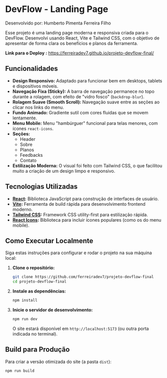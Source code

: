 # DevFlow - Landing Page

Desenvolvido por: Humberto Pimenta Ferreira Filho

Esse projeto é uma landing page moderna e responsiva criada para o DevFlow. Desenvolvi usando React, Vite e Tailwind CSS, com o objetivo de apresentar de forma clara os benefícios e planos da ferramenta.

**Link para o Deploy :** https://ferreiradev7.github.io/projeto-devflow-final/

##  Funcionalidades

* **Design Responsivo:** Adaptado para funcionar bem em desktops, tablets e dispositivos móveis.
* **Navegação Fixa (Sticky):** A barra de navegação permanece no topo durante a rolagem, com efeito de "vidro fosco" (`backdrop-blur`).
* **Rolagem Suave (Smooth Scroll):** Navegação suave entre as seções ao clicar nos links do menu.
* **Fundo Animado:** Gradiente sutil com cores fluidas que se movem lentamente.
* **Menu Mobile:** Menu "hambúrguer" funcional para telas menores, com ícones `react-icons`.
* **Seções:**
    * Header 
    * Sobre 
    * Planos 
    * Feedbacks 
    * Contato 
* **Estilização Moderna:** O visual foi feito com Tailwind CSS, o que facilitou muito a criação de um design limpo e responsivo.

##  Tecnologias Utilizadas

* **[React](https://reactjs.org/):** Biblioteca JavaScript para construção de interfaces de usuário.
* **[Vite](https://vitejs.dev/):** Ferramenta de build rápida para desenvolvimento frontend moderno.
* **[Tailwind CSS](https://tailwindcss.com/):** Framework CSS utility-first para estilização rápida.
* **[React Icons](https://react-icons.github.io/react-icons/):** Biblioteca para incluir ícones populares (como os do menu mobile).

##  Como Executar Localmente

Siga estas instruções para configurar e rodar o projeto na sua máquina local:

1.  **Clone o repositório:**
    ```bash
    git clone https://github.com/ferreiradev7/projeto-devflow-final 
    cd projeto-devflow-final
    ```
    

2.  **Instale as dependências:**
    ```bash
    npm install
    ```

3.  **Inicie o servidor de desenvolvimento:**
    ```bash
    npm run dev
    ```
    O site estará disponível em `http://localhost:5173` (ou outra porta indicada no terminal).

##  Build para Produção

Para criar a versão otimizada do site (a pasta `dist`):

```bash
npm run build